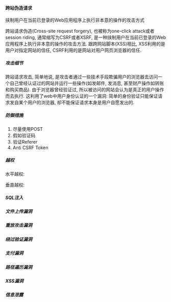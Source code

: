 #### 跨站伪造请求

挟制用户在当前已登录的Web应用程序上执行非本意的操作的攻击方式

跨站请求伪造(Cross-site request forgery), 也被称为one-click attack或者session riding, 通常缩写为CSRF或者XSRF, 是一种挟制用户在当前已登录的Web应用程序上执行非本意的操作的攻击方法. 跟跨网站脚本(XSS)相比, XSS利用的是用户对指定网站的信任, CSRF利用的是网站对用户网页浏览器的信任.

##### 攻击细节

跨站请求攻击, 简单地说, 是攻击者通过一些技术手段欺骗用户的浏览器去访问一个自己曾经认证过的网站并运行一些操作(如发邮件, 发消息, 甚至财产操作如转账和购买商品). 由于浏览器曾经验证过, 所以被访问的网站会认为是真正的用户操作而去执行. 这利用了web中用户身份认证的一个漏洞: 简单的身份验证只能保证请求发自某个用户的浏览器, 却不能保证请求本身是用户自愿发出的.

##### 防御措施

1. 尽量使用POST
2. 假如验证码
3. 验证Referer
4. Anti CSRF Token



##### 越权

水平越权:

垂直越权:



##### SQL注入



##### 文件上传漏洞





##### 重放攻击漏洞



##### 绕过验证漏洞



##### 支付漏洞



##### 路径遍历漏洞





##### XSS漏洞



##### 信息泄露





